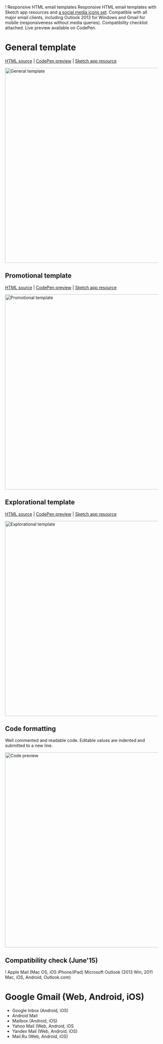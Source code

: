 ! Responsive HTML email templates
Responsive HTML email templates with Sketch app resources and [a social media icons set](https://github.com/konsav/social-icons/). Compatible with all major email clients, including Outlook 2013 for Windows and Gmail for mobile (responsiveness without media queries). Compatibility checklist attached. Live preview available on CodePen.

 # General template
[HTML source](https://github.com/konsav/email-templates/blob/master/general.html) |
[CodePen preview](http://codepen.io/konsav/pen/yNVyOG) |
[Sketch app resource](https://raw.githubusercontent.com/konsav/email-templates/master/sketch/general-email-template.sketch)

<img src="https://raw.githubusercontent.com/konsav/email-templates/master/preview/general.png" alt="General template" width="640">

## Promotional template
[HTML source](https://github.com/konsav/email-templates/blob/master/promotional.html) |
[CodePen preview](http://codepen.io/konsav/pen/gpggmY) |
[Sketch app resource](https://raw.githubusercontent.com/konsav/email-templates/master/sketch/promotional-email-template.sketch)

<img src="https://raw.githubusercontent.com/konsav/email-templates/master/preview/promotional.png" alt="Promotional template" width="640">

## Explorational template
[HTML source](https://github.com/konsav/email-templates/blob/master/explorational.html) |
[CodePen preview](http://codepen.io/konsav/pen/PqjVvE) |
[Sketch app resource](https://raw.githubusercontent.com/konsav/email-templates/master/sketch/explorational-email-template.sketch)

<img src="https://raw.githubusercontent.com/konsav/email-templates/master/preview/explorational.png" alt="Explorational template" width="640">

## Code formatting
Well commented and readable code. Editable values are indented and submitted to a new line.

<img src="https://raw.githubusercontent.com/konsav/email-templates/master/preview/code.png" alt="Code preview" width="640">

## Сompatibility check (June'15)
! Apple Mail (Mac OS, iOS iPhone/iPad)
  Microsoft Outlook (2013 Win, 2011 Mac, iOS, Android, Outlook.com)
# Google Gmail (Web, Android, iOS)
* Google Inbox (Android, iOS)
* Android Mail
* Mailbox (Android, iOS)
* Yahoo Mail (Web, Android, iOS
* Yandex Mail (Web, Android, iOS)
* Mail.Ru (Web, Android, iOS) 